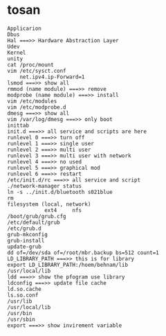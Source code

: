 # tosan
    Applicarion
    Dbus
    Hal ===>> Hardware Abstraction Layer
    Udev
    Kernel
    unity
    cat /proc/mount
    vim /etc/sysct.conf
        net.ipv4.ip-Forward=1
    lsmod ===>> show all
    rmmod (name module) ===>> remove
    modprobe (name module) ===>> install
    vim /etc/modules
    vim /etc/modprobe.d
    dmesg ===>> show all
    vim /var/log/dmesg ===>> only boot
    inittab
    init.d ===>> all service and scripts are here
    runlevel 0 ===>> turn off
    runlevel 1 ===>> single user
    runlevel 2 ===>> multi user
    runlevel 3 ===>> multi user with network
    runlevel 4 ===>> no used
    runlevel 5 ===>> graphical mod
    runlevel 6 ===>> restart
    /etc/init.d/rc ===>> all service and script
    ./network-manager status
    ln -s ../init.d/bluetooth s021blue
    rm
    filesystem (local, network)
                ext4     nfs
    /boot/grub/grub.cfg
    /etc/default/grub
    /etc/grub.d
    grub-mkconfig
    grub-install
    update-grub
    dd of=/dev/sda of=/root/mbr.backup bs=512 count=1
    LD_LIBRARY_PATH ===>> this is for library
    export LD_LIBRARY_PATH:/hoem/behnam/lib
    /usr/local/lib
    ldd ===>> show the pfogram use library
    ldconfig ===>> update file cache
    ld.so.cache
    ls.so.conf
    /usr/lib
    /usr/local/lib
    /usr/bin
    /usr/sbin
    export ===>> show invirement variable
    